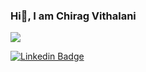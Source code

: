 ### Hi👋, I am Chirag Vithalani

![](https://komarev.com/ghpvc/?username=chiragv&label=GitHub+profile+views)

[![Linkedin Badge](https://img.shields.io/badge/-LinkedIn-0e76a8?style=flat-square&amp;logo=Linkedin&amp;logoColor=white)](https://www.linkedin.com/in/chiragvithalani/)
<!--
**ChiragV/ChiragV** is a ✨ _special_ ✨ repository because its `README.md` (this file) appears on your GitHub profile.



Here are some ideas to get you started:

- 🔭 I’m currently working on ...
- 🌱 I’m currently learning ...
- 👯 I’m looking to collaborate on ...
- 🤔 I’m looking for help with ...
- 💬 Ask me about ...
- 📫 How to reach me: ...
- 😄 Pronouns: ...
- ⚡ Fun fact: ...
-->
